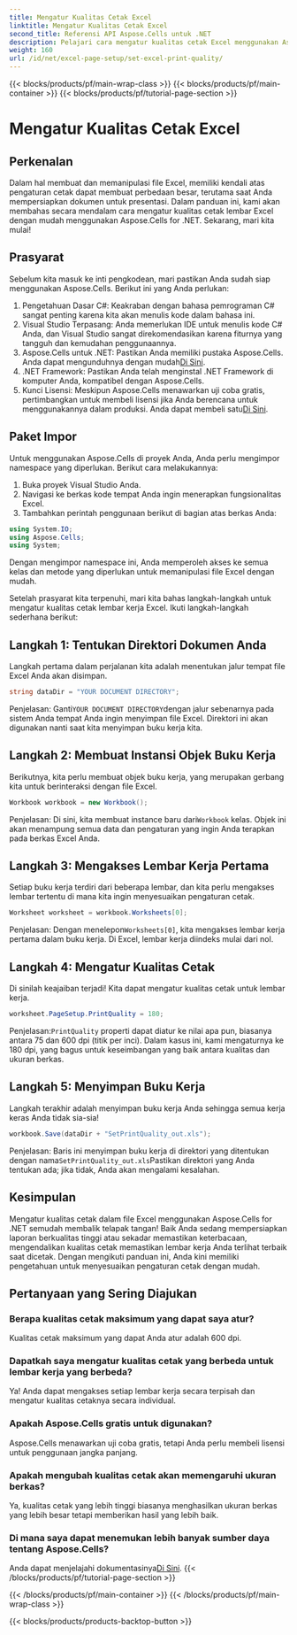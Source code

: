 ```yaml
---
title: Mengatur Kualitas Cetak Excel
linktitle: Mengatur Kualitas Cetak Excel
second_title: Referensi API Aspose.Cells untuk .NET
description: Pelajari cara mengatur kualitas cetak Excel menggunakan Aspose.Cells untuk .NET dengan panduan langkah demi langkah kami. Teknik pengodean sederhana untuk hasil cetak yang lebih baik.
weight: 160
url: /id/net/excel-page-setup/set-excel-print-quality/
---
```


{{< blocks/products/pf/main-wrap-class >}}
{{< blocks/products/pf/main-container >}}
{{< blocks/products/pf/tutorial-page-section >}}

# Mengatur Kualitas Cetak Excel

## Perkenalan

Dalam hal membuat dan memanipulasi file Excel, memiliki kendali atas pengaturan cetak dapat membuat perbedaan besar, terutama saat Anda mempersiapkan dokumen untuk presentasi. Dalam panduan ini, kami akan membahas secara mendalam cara mengatur kualitas cetak lembar Excel dengan mudah menggunakan Aspose.Cells for .NET. Sekarang, mari kita mulai!

## Prasyarat

Sebelum kita masuk ke inti pengkodean, mari pastikan Anda sudah siap menggunakan Aspose.Cells. Berikut ini yang Anda perlukan:

1. Pengetahuan Dasar C#: Keakraban dengan bahasa pemrograman C# sangat penting karena kita akan menulis kode dalam bahasa ini.
2. Visual Studio Terpasang: Anda memerlukan IDE untuk menulis kode C# Anda, dan Visual Studio sangat direkomendasikan karena fiturnya yang tangguh dan kemudahan penggunaannya.
3. Aspose.Cells untuk .NET: Pastikan Anda memiliki pustaka Aspose.Cells. Anda dapat mengunduhnya dengan mudah[Di Sini](https://releases.aspose.com/cells/net/).
4. .NET Framework: Pastikan Anda telah menginstal .NET Framework di komputer Anda, kompatibel dengan Aspose.Cells.
5.  Kunci Lisensi: Meskipun Aspose.Cells menawarkan uji coba gratis, pertimbangkan untuk membeli lisensi jika Anda berencana untuk menggunakannya dalam produksi. Anda dapat membeli satu[Di Sini](https://purchase.aspose.com/buy).

## Paket Impor

Untuk menggunakan Aspose.Cells di proyek Anda, Anda perlu mengimpor namespace yang diperlukan. Berikut cara melakukannya:

1. Buka proyek Visual Studio Anda.
2. Navigasi ke berkas kode tempat Anda ingin menerapkan fungsionalitas Excel.
3. Tambahkan perintah penggunaan berikut di bagian atas berkas Anda:

```csharp
using System.IO;
using Aspose.Cells;
using System;
```

Dengan mengimpor namespace ini, Anda memperoleh akses ke semua kelas dan metode yang diperlukan untuk memanipulasi file Excel dengan mudah.

Setelah prasyarat kita terpenuhi, mari kita bahas langkah-langkah untuk mengatur kualitas cetak lembar kerja Excel. Ikuti langkah-langkah sederhana berikut:

## Langkah 1: Tentukan Direktori Dokumen Anda

Langkah pertama dalam perjalanan kita adalah menentukan jalur tempat file Excel Anda akan disimpan. 

```csharp
string dataDir = "YOUR DOCUMENT DIRECTORY";
```

 Penjelasan: Ganti`YOUR DOCUMENT DIRECTORY`dengan jalur sebenarnya pada sistem Anda tempat Anda ingin menyimpan file Excel. Direktori ini akan digunakan nanti saat kita menyimpan buku kerja kita.

## Langkah 2: Membuat Instansi Objek Buku Kerja

Berikutnya, kita perlu membuat objek buku kerja, yang merupakan gerbang kita untuk berinteraksi dengan file Excel.

```csharp
Workbook workbook = new Workbook();
```

 Penjelasan: Di sini, kita membuat instance baru dari`Workbook` kelas. Objek ini akan menampung semua data dan pengaturan yang ingin Anda terapkan pada berkas Excel Anda.

## Langkah 3: Mengakses Lembar Kerja Pertama

Setiap buku kerja terdiri dari beberapa lembar, dan kita perlu mengakses lembar tertentu di mana kita ingin menyesuaikan pengaturan cetak.

```csharp
Worksheet worksheet = workbook.Worksheets[0];
```

 Penjelasan: Dengan menelepon`Worksheets[0]`, kita mengakses lembar kerja pertama dalam buku kerja. Di Excel, lembar kerja diindeks mulai dari nol.

## Langkah 4: Mengatur Kualitas Cetak

Di sinilah keajaiban terjadi! Kita dapat mengatur kualitas cetak untuk lembar kerja.

```csharp
worksheet.PageSetup.PrintQuality = 180;
```

 Penjelasan:`PrintQuality` properti dapat diatur ke nilai apa pun, biasanya antara 75 dan 600 dpi (titik per inci). Dalam kasus ini, kami mengaturnya ke 180 dpi, yang bagus untuk keseimbangan yang baik antara kualitas dan ukuran berkas.

## Langkah 5: Menyimpan Buku Kerja

Langkah terakhir adalah menyimpan buku kerja Anda sehingga semua kerja keras Anda tidak sia-sia!

```csharp
workbook.Save(dataDir + "SetPrintQuality_out.xls");
```

 Penjelasan: Baris ini menyimpan buku kerja di direktori yang ditentukan dengan nama`SetPrintQuality_out.xls`Pastikan direktori yang Anda tentukan ada; jika tidak, Anda akan mengalami kesalahan.

## Kesimpulan

Mengatur kualitas cetak dalam file Excel menggunakan Aspose.Cells for .NET semudah membalik telapak tangan! Baik Anda sedang mempersiapkan laporan berkualitas tinggi atau sekadar memastikan keterbacaan, mengendalikan kualitas cetak memastikan lembar kerja Anda terlihat terbaik saat dicetak. Dengan mengikuti panduan ini, Anda kini memiliki pengetahuan untuk menyesuaikan pengaturan cetak dengan mudah.

## Pertanyaan yang Sering Diajukan

### Berapa kualitas cetak maksimum yang dapat saya atur?  
Kualitas cetak maksimum yang dapat Anda atur adalah 600 dpi.

### Dapatkah saya mengatur kualitas cetak yang berbeda untuk lembar kerja yang berbeda?  
Ya! Anda dapat mengakses setiap lembar kerja secara terpisah dan mengatur kualitas cetaknya secara individual.

### Apakah Aspose.Cells gratis untuk digunakan?  
Aspose.Cells menawarkan uji coba gratis, tetapi Anda perlu membeli lisensi untuk penggunaan jangka panjang.

### Apakah mengubah kualitas cetak akan memengaruhi ukuran berkas?  
Ya, kualitas cetak yang lebih tinggi biasanya menghasilkan ukuran berkas yang lebih besar tetapi memberikan hasil yang lebih baik.

### Di mana saya dapat menemukan lebih banyak sumber daya tentang Aspose.Cells?  
 Anda dapat menjelajahi dokumentasinya[Di Sini](https://reference.aspose.com/cells/net/).
{{< /blocks/products/pf/tutorial-page-section >}}

{{< /blocks/products/pf/main-container >}}
{{< /blocks/products/pf/main-wrap-class >}}

{{< blocks/products/products-backtop-button >}}
